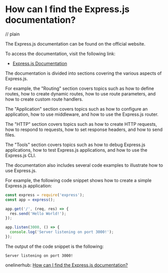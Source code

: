 # How can I find the Express.js documentation?
// plain

The Express.js documentation can be found on the official website.

To access the documentation, visit the following link:

* [Express.js Documentation](https://expressjs.com/en/api.html)

The documentation is divided into sections covering the various aspects of Express.js.

For example, the "Routing" section covers topics such as how to define routes, how to create dynamic routes, how to use route parameters, and how to create custom route handlers.

The "Application" section covers topics such as how to configure an application, how to use middleware, and how to use the Express.js router.

The "HTTP" section covers topics such as how to create HTTP requests, how to respond to requests, how to set response headers, and how to send files.

The "Tools" section covers topics such as how to debug Express.js applications, how to test Express.js applications, and how to use the Express.js CLI.

The documentation also includes several code examples to illustrate how to use Express.js.

For example, the following code snippet shows how to create a simple Express.js application:

```js
const express = require('express');
const app = express();

app.get('/', (req, res) => {
  res.send('Hello World!');
});

app.listen(3000, () => {
  console.log('Server listening on port 3000!');
});
```

The output of the code snippet is the following:

```
Server listening on port 3000!
```

onelinerhub: [How can I find the Express.js documentation?](https://onelinerhub.com/expressjs/how-can-i-find-the-express-js-documentation)